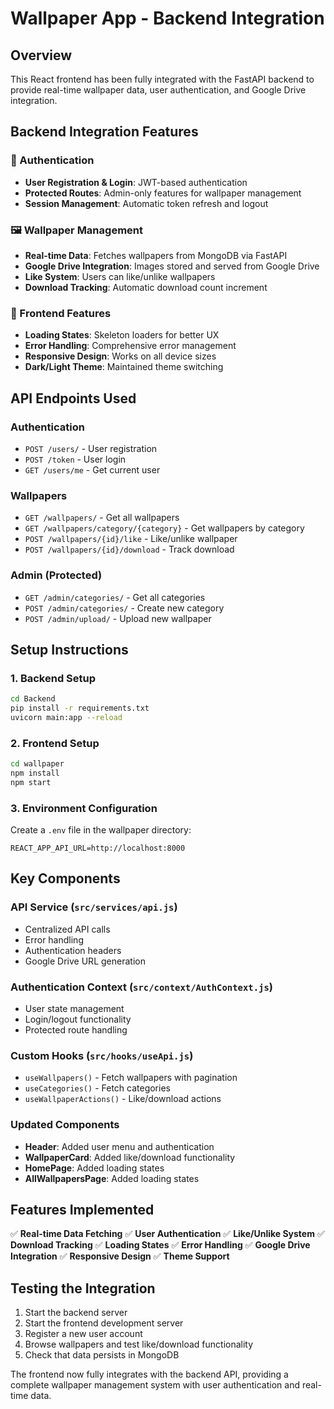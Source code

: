 # Wallpaper App - Backend Integration

## Overview
This React frontend has been fully integrated with the FastAPI backend to provide real-time wallpaper data, user authentication, and Google Drive integration.

## Backend Integration Features

### 🔐 Authentication
- **User Registration & Login**: JWT-based authentication
- **Protected Routes**: Admin-only features for wallpaper management
- **Session Management**: Automatic token refresh and logout

### 🖼️ Wallpaper Management
- **Real-time Data**: Fetches wallpapers from MongoDB via FastAPI
- **Google Drive Integration**: Images stored and served from Google Drive
- **Like System**: Users can like/unlike wallpapers
- **Download Tracking**: Automatic download count increment

### 📱 Frontend Features
- **Loading States**: Skeleton loaders for better UX
- **Error Handling**: Comprehensive error management
- **Responsive Design**: Works on all device sizes
- **Dark/Light Theme**: Maintained theme switching

## API Endpoints Used

### Authentication
- `POST /users/` - User registration
- `POST /token` - User login
- `GET /users/me` - Get current user

### Wallpapers
- `GET /wallpapers/` - Get all wallpapers
- `GET /wallpapers/category/{category}` - Get wallpapers by category
- `POST /wallpapers/{id}/like` - Like/unlike wallpaper
- `POST /wallpapers/{id}/download` - Track download

### Admin (Protected)
- `GET /admin/categories/` - Get all categories
- `POST /admin/categories/` - Create new category
- `POST /admin/upload/` - Upload new wallpaper

## Setup Instructions

### 1. Backend Setup
```bash
cd Backend
pip install -r requirements.txt
uvicorn main:app --reload
```

### 2. Frontend Setup
```bash
cd wallpaper
npm install
npm start
```

### 3. Environment Configuration
Create a `.env` file in the wallpaper directory:
```
REACT_APP_API_URL=http://localhost:8000
```

## Key Components

### API Service (`src/services/api.js`)
- Centralized API calls
- Error handling
- Authentication headers
- Google Drive URL generation

### Authentication Context (`src/context/AuthContext.js`)
- User state management
- Login/logout functionality
- Protected route handling

### Custom Hooks (`src/hooks/useApi.js`)
- `useWallpapers()` - Fetch wallpapers with pagination
- `useCategories()` - Fetch categories
- `useWallpaperActions()` - Like/download actions

### Updated Components
- **Header**: Added user menu and authentication
- **WallpaperCard**: Added like/download functionality
- **HomePage**: Added loading states
- **AllWallpapersPage**: Added loading states

## Features Implemented

✅ **Real-time Data Fetching**
✅ **User Authentication**
✅ **Like/Unlike System**
✅ **Download Tracking**
✅ **Loading States**
✅ **Error Handling**
✅ **Google Drive Integration**
✅ **Responsive Design**
✅ **Theme Support**

## Testing the Integration

1. Start the backend server
2. Start the frontend development server
3. Register a new user account
4. Browse wallpapers and test like/download functionality
5. Check that data persists in MongoDB

The frontend now fully integrates with the backend API, providing a complete wallpaper management system with user authentication and real-time data.

